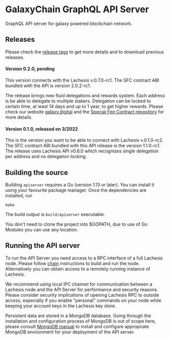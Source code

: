 # GalaxyChain GraphQL API Server
GraphQL API server for galaxy powered blockchain network.

## Releases
Please check the [release tags](https://github.com/galaxy-digital/galaxychain-graphql/tags) to get more details and to download previous releases.

#### Version 0.2.0, pending
This version connects with the Lachesis v.0.7.0-rc1. The SFC contract ABI bundled with the API is version 2.0.2-rc1.

The release brings new fluid delegations and rewards system. Each address is be able to delegate to multiple stakers. Delegation can be locked to certain time, at least 14 days and up to 1 year, to get higher rewards. Please check our website [galaxy.digital](https://galaxy-digital.org) and the [Special Fee Contract repository](https://github.com/galaxy-digital/galaxychain-graphql) for more details.

#### Version 0.1.0, released on 3/2022
This is the version you want to be able to connect with Lachesis v.0.1.0-rc2. The SFC contract ABI bundled with this API release is the version 1.1.0-rc1. The release uses Lachesis API v0.6.0 which recognizes single delegation per address and no delegation locking.

## Building the source

Building `apiserver` requires a Go (version 1.13 or later). You can install
it using your favourite package manager. Once the dependencies are installed, run

```shell
make
```

The build output is ```build/apiserver``` executable.

You don't need to clone the project into $GOPATH, due to use of Go Modules you can
use any location.

## Running the API server

To run the API Server you need access to a RPC interface of a full Lachesis node. Please
follow [chain](https://github.com/galaxy-digital/GalaxyChain-chain) instructions to build
and run the node. Alternatively you can obtain access to a remotely running instance
of Lachesis.

We recommend using local IPC channel for communication between a Lachesis node and the
API Server for performance and security reasons. Please consider security implications
of opening Lachesis RPC to outside access, especially if you enable "personal" commands
on your node while keeping your account keys in the Lachesis key store.

Persistent data are stored in a MongoDB database. Going through the installation and
configuration process of MongoDB is out of scope here, please consult
[MongoDB manual](https://docs.mongodb.com/manual/) to install and configure appropriate
MongoDB environment for your deployment of the API server.
